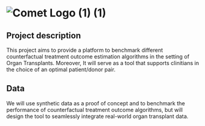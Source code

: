 # ![Comet Logo (1) (1)](https://github.com/ernesto-sanchez/COMET/assets/30667851/27ae9827-2eea-41a0-abf5-0377193a5f96)



## Project description
This project aims to provide a platform to benchmark different counterfactual treatment outcome estimation algorithms in the setting of Organ Transplants. Moreover, It will serve as a tool that supports clinitians in the choice of an optimal patient/donor pair.
## Data
We will use synthetic data as a proof of concept and to benchmark the performance of counterfactual treatment outcome algorithms, but will design the tool to seamlessly integrate real-world organ transplant data.
